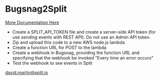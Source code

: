 # Bugsnag2Split

 [More Documentation Here](https://davidbrookemartin.com/2022/07/19/bugsnag-and-split-events-integration/) 

 * Create a SPLIT_API_TOKEN file and create a server-side API token (for use sending events with REST API).  Do not use an Admin API token.
 * Zip and upload this code to a new AWS node.js lambda
 * Create a function URL for POST to the lambda
 * Create a webhook in Bugsnag, providing the function URL and specifying that the webhook be invoked "Every time an error occurs"
 * Test the webhook to see events in Split

david.martin@split.io

